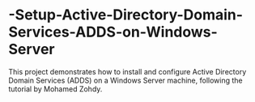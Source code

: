 # -Setup-Active-Directory-Domain-Services-ADDS-on-Windows-Server
 This project demonstrates how to install and configure Active Directory Domain Services (ADDS) on a Windows Server machine, following the tutorial by Mohamed Zohdy.
